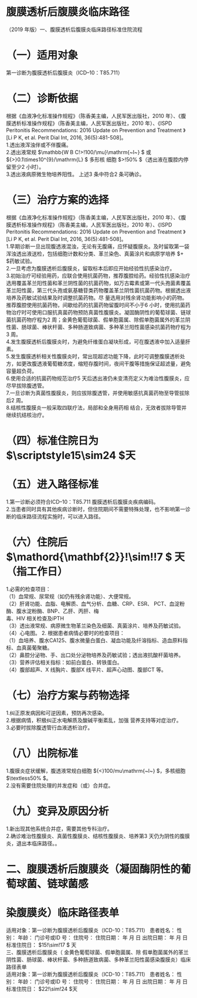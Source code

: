 # 腹膜透析后腹膜炎临床路径  
（2019 年版）一、腹膜透析后腹膜炎临床路径标准住院流程  
# （一）适用对象  
第一诊断为腹膜透析后腹膜炎（ICD–10：T85.711）  
# （二）诊断依据  
根据《血液净化标准操作规程》（陈香美主编，人民军医出版社，2010 年）、《腹膜透析标准操作规程》（陈香美主编，人民军医出版社，2010 年）、《ISPD Peritonitis Recommendations: 2016 Update on Prevention and  Treatment 》[Li P K, et al. Perit Dial Int, 2016,  36(5):481-508]。  
1.透出液浑浊伴或不伴腹痛。  
2.透出液常规 $\mathbb{W B C\!>\!100/\mu}\mathrm{~l~} $  或 ${>}0.1\times10^{9}/\mathrm{L} $   多形核 细胞 $>\!50\% $（透出液在腹腔内停留至少2 小时）。  
3.透出液病原微生物培养阳性。 上述3 条中符合2 条可确诊。  
# （三）治疗方案的选择  
根据《血液净化标准操作规程》（陈香美主编，人民军医出版社，2010 年）、《腹膜透析标准操作规程》（陈香美主编，人民军医出版社，2010 年）、《ISPD Peritonitis Recommendations: 2016 Update on Prevention and  Treatment 》[Li P K, et al. Perit Dial Int, 2016,  36(5):481-508]。  
1.早期诊断一旦出现腹透液混浊，无论有无腹痛，应怀疑腹膜炎。及时留取第一袋浑浊透出液送检，包括细胞计数和分类、革兰染色、真菌涂片和病原学培养 $+ $药敏试验。  
2.一旦考虑为腹膜透析后腹膜炎，留取标本后即应开始经验性抗感染治疗。  
3.初始治疗可经验用药，应联合使用抗菌药物，推荐腹腔给药。经验性抗感染治疗选用覆盖革兰阳性菌和革兰阴性菌的抗菌药物，如万古霉素或第一代头孢菌素覆盖革兰阳性菌，第三代头孢或氨基糖苷类药物覆盖革兰阴性菌抗菌药物。根据透出液培养及药敏试验结果及时调整抗菌药物。尽 量选用对残余肾功能影响小的药物。推荐腹腔使用抗菌药物，间歇给药的抗菌药物留腹时间不小于6 小时，使用抗菌药物治疗时可使用口服抗真菌药物预防真菌性腹膜炎。凝固酶阴性的葡萄球菌、链球菌抗菌药物疗程为2 周；金黄色葡萄球菌、假单胞菌属、除假单胞菌属外的革兰阴性菌、肠球菌、棒状杆菌、多种肠道致病菌、多种革兰阳性菌感染抗菌药物疗程为3 周。  
4.发生腹膜透析后腹膜炎时，为避免纤维蛋白凝块形成，可在腹透液中加入适量肝素。  
5.发生腹膜透析相关性腹膜炎时，常出现超滤功能下降，此时可调整腹膜透析处方，如更改腹透液葡萄糖浓度，缩短存腹时间，夜间干腹等措施保证超滤量，避免容量超负荷。  
6.使用合适的抗菌药物规范治疗5 天后透出液仍未变清亮定义为难治性腹膜炎，应尽早拔除腹透管。  
7.一旦诊断为真菌性腹膜炎，则应拔除腹透管，并使用敏感抗真菌药物至导管拔除后2 周。  
8.结核性腹膜炎一般采取四联疗法，局部和全身用药相 结合，无效者拔除导管并继续抗结核治疗。  
# （四）标准住院日为 $\scriptstyle15\sim24 $天  
# （五）进入路径标准  
1.第一诊断必须符合ICD–10：T85.711 腹膜透析后腹膜炎疾病编码。  
2.当患者同时具有其他疾病诊断时，但住院期间不需要特殊处理，也不影响第一诊断的临床路径流程实施时，可以进入路径。  
# （六）住院后 $\mathord{\mathbf{2}}\!\sim\!\!7 $ 天（指工作日）  
1.必需的检查项目：  
（1）血常规、尿常规（如仍有残余肾功能）、大便常规。  
（2）肝肾功能、血脂、电解质、血气分析、血糖、CRP、ESR、 PCT、血淀粉酶、腹水淀粉酶、BNP、乙肝、丙肝、梅  
毒、HIV 相关检查及iPTH  
（3）透出液常规、病原微生物革兰染色及细菌、真菌涂片、培养及药敏试验。  
（4）心电图。 2. 根据患者病情必要时的检查项目：  
（1）血培养、腹水CA125、腹水微量白蛋白、凝血功能及纤溶指标、造血原料指标、血真菌葡聚糖。  
（2）鼻腔分泌物、手、出口处分泌物培养及药敏试验；透出液抗酸杆菌培养。  
（3）营养评估相关指标：如前白蛋白、转铁蛋白。  
（4）腹部超声、X 线胸片、腹部X 线平片、超声心动图、腹部CT 等。  
# （七）治疗方案与药物选择  
1.纠正原发病因和可逆因素，预防再次感染。  
2.根据病情，积极纠正水电解质及酸碱平衡紊乱，加强 营养支持等对症治疗。  
3.必要时拔除腹透管行血液透析治疗。  
# （八）出院标准  
1.腹膜炎症状缓解，腹透液常规白细胞 ${<}100/mu\mathrm{~l~} $，多核细胞 $\textless50\% $。  
2.没有需要住院处理的并发症和（或）合并症。  
# （九）变异及原因分析  
1.新出现其他系统合并症，需要其他专科治疗。  
2.确诊难治性腹膜炎、真菌性腹膜炎、结核性腹膜炎、培养第3 天仍为阴性的腹膜炎，退出本临床路径。。  
# 二、腹膜透析后腹膜炎（凝固酶阴性的葡萄球菌、链球菌感  
# 染腹膜炎）临床路径表单  
适用对象：第一诊断为腹膜透析后腹膜炎（ICD-10：T85.711） 患者姓名：       性别：       年龄：       门诊号或ID 号：        住院号：             住院日期：     年   月   日  出院日期：    年   月   日 标准住院日： $15\!\sim\!17 $ 天  
三、腹膜透析后腹膜炎（ 金黄色葡萄球菌、假单胞菌属、除 假单胞菌属外的革兰阴性菌、肠球菌、棒状杆菌、多种肠道致病菌、多种革兰阳性菌感染腹膜炎）临床路径表单  
适用对象：第一诊断为腹膜透析后腹膜炎（ICD-10：T85.711） 患者姓名：       性别：       年龄：       门诊号或ID 号：        住院号：             住院日期：     年   月   日  出院日期：    年   月   日 标准住院日： $22\!\sim\!24 $天  
